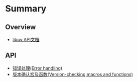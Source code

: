 # Summary

## Overview

* [libuv API文档](README.md)

## API

* [错误处理\(Error handling\)](ERROR.md)
* [版本确认宏及函数\(Version-checking macros and functions\)](ban-ben-queren-hong-ji-han-657028-version-checking-macros-and-functions.md)

